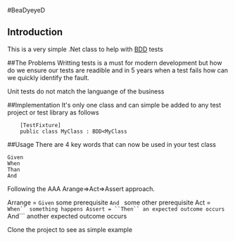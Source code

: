 #BeaDyeyeD

## Introduction
This is a very simple .Net class to help with [BDD](http://en.wikipedia.org/wiki/Behavior-driven_development) tests

##The Problems
Writting tests is a must for modern development but how do we ensure our tests are readible and in 5 years 
when a test fails how can we quickly identify the fault.

Unit tests do not match the languange of the business

##Implementation
It's only one class and can simple be added to any test project or test library as follows
```
	[TestFixture]
	public class MyClass : BDD<MyClass
```

##Usage
There are 4 key words that can now be used in your test class
```
Given
When
Than
And
```
Following the AAA Arange=>Act=>Assert approach.  

Arrange = ```Given``` some prerequisite ```And ``` some other prerequisite
Act = ```When`` something happens
Assert = ``Then`` an expected outcome occurs ```And``` another expected outcome occurs

Clone the project to see as simple example
